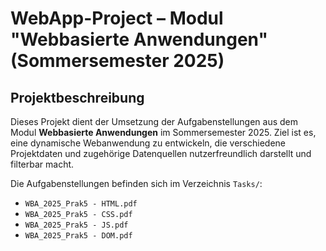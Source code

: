 # WebApp-Project – Modul "Webbasierte Anwendungen" (Sommersemester 2025)

## Projektbeschreibung

Dieses Projekt dient der Umsetzung der Aufgabenstellungen aus dem Modul **Webbasierte Anwendungen** im Sommersemester 2025. Ziel ist es, eine dynamische Webanwendung zu entwickeln, die verschiedene Projektdaten und zugehörige Datenquellen nutzerfreundlich darstellt und filterbar macht.

Die Aufgabenstellungen befinden sich im Verzeichnis `Tasks/`:

- `WBA_2025_Prak5 - HTML.pdf`
- `WBA_2025_Prak5 - CSS.pdf`
- `WBA_2025_Prak5 - JS.pdf`
- `WBA_2025_Prak5 - DOM.pdf`

